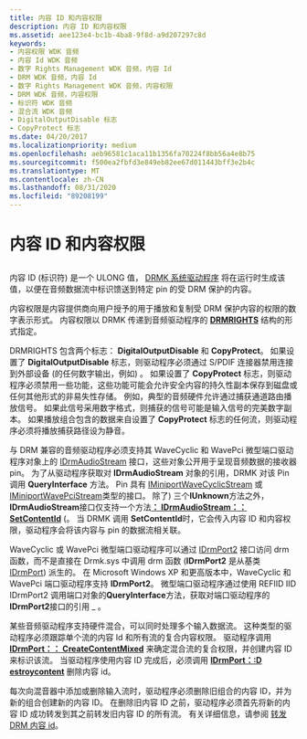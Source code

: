 ```yaml
---
title: 内容 ID 和内容权限
description: 内容 ID 和内容权限
ms.assetid: aee123e4-bc1b-4ba8-9f8d-a9d207297c8d
keywords:
- 内容权限 WDK 音频
- 内容 Id WDK 音频
- 数字 Rights Management WDK 音频，内容 Id
- DRM WDK 音频，内容 Id
- 数字 Rights Management WDK 音频，内容权限
- DRM WDK 音频，内容权限
- 标识符 WDK 音频
- 混合流 WDK 音频
- DigitalOutputDisable 标志
- CopyProtect 标志
ms.date: 04/20/2017
ms.localizationpriority: medium
ms.openlocfilehash: aeb96581c1aca11b1356fa70224f8bb56a4e8b75
ms.sourcegitcommit: f500ea2fbfd3e849eb82ee67d011443bff3e2b4c
ms.translationtype: MT
ms.contentlocale: zh-CN
ms.lasthandoff: 08/31/2020
ms.locfileid: "89208199"
---
```

# <a name="content-ids-and-content-rights"></a>内容 ID 和内容权限


## <span id="content_ids_and_content_rights"></span><span id="CONTENT_IDS_AND_CONTENT_RIGHTS"></span>


内容 ID (标识符) 是一个 ULONG 值， [DRMK 系统驱动程序](kernel-mode-wdm-audio-components.md#drmk_system_driver) 将在运行时生成该值，以便在音频数据流中标识馈送到特定 pin 的受 DRM 保护的内容。

内容权限是内容提供商向用户授予的用于播放和复制受 DRM 保护内容的权限的数字表示形式。 内容权限以 DRMK 传递到音频驱动程序的 [**DRMRIGHTS**](/windows-hardware/drivers/ddi/drmk/ns-drmk-tagdrmrights) 结构的形式指定。

DRMRIGHTS 包含两个标志： **DigitalOutputDisable** 和 **CopyProtect**。 如果设置了 **DigitalOutputDisable** 标志，则驱动程序必须通过 S/PDIF 连接器禁用连接到外部设备 (的任何数字输出，例如) 。 如果设置了 **CopyProtect** 标志，则驱动程序必须禁用一些功能，这些功能可能会允许安全内容的持久性副本保存到磁盘或任何其他形式的非易失性存储。 例如，典型的音频硬件允许通过捕获通道路由播放信号。 如果此信号采用数字格式，则捕获的信号可能是输入信号的完美数字副本。 如果播放组合包含的数据来自设置了 **CopyProtect** 标志的任何流，则驱动程序必须将播放捕获路径设为静音。

与 DRM 兼容的音频驱动程序必须支持其 WaveCyclic 和 WavePci 微型端口驱动程序对象上的 [IDrmAudioStream](/windows-hardware/drivers/ddi/drmk/nn-drmk-idrmaudiostream) 接口，这些对象公开用于呈现音频数据的接收器 pin。 为了从驱动程序获取对 **IDrmAudioStream** 对象的引用，DRMK 对该 Pin 调用 **QueryInterface** 方法。 Pin 具有 [IMiniportWaveCyclicStream](/windows-hardware/drivers/ddi/portcls/nn-portcls-iminiportwavecyclicstream) 或 [IMiniportWavePciStream](/windows-hardware/drivers/ddi/portcls/nn-portcls-iminiportwavepcistream)类型的接口。 除了) 三个**IUnknown**方法之外， **IDrmAudioStream**接口仅支持一个方法[**： IDrmAudioStream：： SetContentId**](/windows-hardware/drivers/ddi/drmk/nf-drmk-idrmaudiostream-setcontentid) (。 当 DRMK 调用 **SetContentId**时，它会传入内容 ID 和内容权限，驱动程序会将该内容与 pin 的数据流相关联。

WaveCyclic 或 WavePci 微型端口驱动程序可以通过 [IDrmPort2](/windows-hardware/drivers/ddi/portcls/nn-portcls-idrmport2) 接口访问 drm 函数，而不是直接在 Drmk.sys 中调用 drm 函数 (**IDrmPort2** 是从基类 [IDrmPort](/windows-hardware/drivers/ddi/portcls/nn-portcls-idrmport)) 派生的。 在 Microsoft Windows XP 和更高版本中，WaveCyclic 和 WavePci 端口驱动程序支持 **IDrmPort2**。 微型端口驱动程序通过使用 REFIID IID IDrmPort2 调用端口对象的**QueryInterface**方法，获取对端口驱动程序的**IDrmPort2**接口的引用 \_ 。

某些音频驱动程序支持硬件混合，可以同时处理多个输入数据流。 这种类型的驱动程序必须跟踪单个流的内容 Id 和所有流的复合内容权限。 驱动程序调用 [**IDrmPort：： CreateContentMixed**](/windows-hardware/drivers/ddi/portcls/nf-portcls-idrmport-createcontentmixed) 来确定混合流的复合权限，并创建内容 ID 来标识该流。 当驱动程序使用内容 ID 完成后，必须调用 [**IDrmPort：:D estroycontent**](/windows-hardware/drivers/ddi/portcls/nf-portcls-idrmport-destroycontent) 删除内容 id。

每次向混音器中添加或删除输入流时，驱动程序必须删除旧组合的内容 ID，并为新的组合创建新的内容 ID。 在删除旧内容 ID 之前，驱动程序必须首先将新的内容 ID 成功转发到其之前转发旧内容 ID 的所有流。 有关详细信息，请参阅 [转发 DRM 内容 id](forwarding-drm-content-ids.md)。

 

